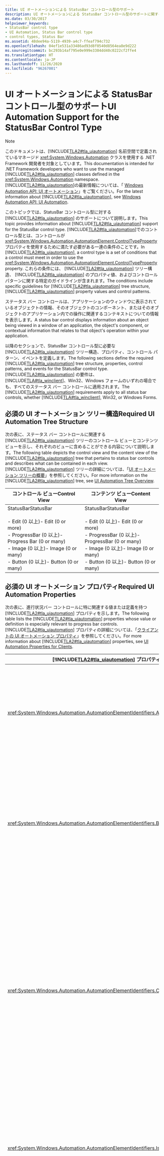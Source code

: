 ```yaml
---
title: UI オートメーションによる StatusBar コントロール型のサポート
description: UI オートメーションによる StatusBar コントロール型のサポートに関する情報を取得します。 必要なツリー構造、プロパティ、コントロール パターン、およびイベントについて説明します。
ms.date: 03/30/2017
helpviewer_keywords:
- StatusBar control type
- UI Automation, Status Bar control type
- control types, Status Bar
ms.assetid: 48dee94a-5119-4939-a4c7-ffeaf794c732
ms.openlocfilehash: 04ef1e531a33486ad93d8f0540d8564ea8e9d222
ms.sourcegitcommit: bc293b14af795e0e999e3304dd40c0222cf2ffe4
ms.translationtype: HT
ms.contentlocale: ja-JP
ms.lasthandoff: 11/26/2020
ms.locfileid: "96267001"
---
```

# <a name="ui-automation-support-for-the-statusbar-control-type"></a><span data-ttu-id="8fc59-104">UI オートメーションによる StatusBar コントロール型のサポート</span><span class="sxs-lookup"><span data-stu-id="8fc59-104">UI Automation Support for the StatusBar Control Type</span></span>

> [!NOTE]
> <span data-ttu-id="8fc59-105">このドキュメントは、[!INCLUDE[TLA2#tla_uiautomation](../../../includes/tla2sharptla-uiautomation-md.md)] 名前空間で定義されているマネージド <xref:System.Windows.Automation> クラスを使用する .NET Framework 開発者を対象としています。</span><span class="sxs-lookup"><span data-stu-id="8fc59-105">This documentation is intended for .NET Framework developers who want to use the managed [!INCLUDE[TLA2#tla_uiautomation](../../../includes/tla2sharptla-uiautomation-md.md)] classes defined in the <xref:System.Windows.Automation> namespace.</span></span> <span data-ttu-id="8fc59-106">[!INCLUDE[TLA2#tla_uiautomation](../../../includes/tla2sharptla-uiautomation-md.md)]の最新情報については、「 [Windows Automation API: UI オートメーション](/windows/win32/winauto/entry-uiauto-win32)」をご覧ください。</span><span class="sxs-lookup"><span data-stu-id="8fc59-106">For the latest information about [!INCLUDE[TLA2#tla_uiautomation](../../../includes/tla2sharptla-uiautomation-md.md)], see [Windows Automation API: UI Automation](/windows/win32/winauto/entry-uiauto-win32).</span></span>  
  
 <span data-ttu-id="8fc59-107">このトピックでは、StatusBar コントロール型に対する [!INCLUDE[TLA2#tla_uiautomation](../../../includes/tla2sharptla-uiautomation-md.md)] のサポートについて説明します。</span><span class="sxs-lookup"><span data-stu-id="8fc59-107">This topic provides information about [!INCLUDE[TLA2#tla_uiautomation](../../../includes/tla2sharptla-uiautomation-md.md)] support for the StatusBar control type.</span></span> <span data-ttu-id="8fc59-108">[!INCLUDE[TLA2#tla_uiautomation](../../../includes/tla2sharptla-uiautomation-md.md)]でのコントロール型とは、コントロールが <xref:System.Windows.Automation.AutomationElement.ControlTypeProperty> プロパティを使用するために満たす必要がある一連の条件のことです。</span><span class="sxs-lookup"><span data-stu-id="8fc59-108">In [!INCLUDE[TLA2#tla_uiautomation](../../../includes/tla2sharptla-uiautomation-md.md)], a control type is a set of conditions that a control must meet in order to use the <xref:System.Windows.Automation.AutomationElement.ControlTypeProperty> property.</span></span> <span data-ttu-id="8fc59-109">これらの条件には、 [!INCLUDE[TLA2#tla_uiautomation](../../../includes/tla2sharptla-uiautomation-md.md)] ツリー構造、 [!INCLUDE[TLA2#tla_uiautomation](../../../includes/tla2sharptla-uiautomation-md.md)] のプロパティ値、およびコントロール パターンに関する特定のガイドラインが含まれます。</span><span class="sxs-lookup"><span data-stu-id="8fc59-109">The conditions include specific guidelines for [!INCLUDE[TLA2#tla_uiautomation](../../../includes/tla2sharptla-uiautomation-md.md)] tree structure, [!INCLUDE[TLA2#tla_uiautomation](../../../includes/tla2sharptla-uiautomation-md.md)] property values and control patterns.</span></span>  
  
 <span data-ttu-id="8fc59-110">ステータス バー コントロールは、アプリケーションのウィンドウに表示されているオブジェクトの情報、そのオブジェクトのコンポーネント、またはそのオブジェクトのアプリケーション内での操作に関連するコンテキストについての情報を表示します。</span><span class="sxs-lookup"><span data-stu-id="8fc59-110">A status bar control displays information about an object being viewed in a window of an application, the object's component, or contextual information that relates to that object's operation within your application.</span></span>  
  
 <span data-ttu-id="8fc59-111">以降のセクションで、StatusBar コントロール型に必要な [!INCLUDE[TLA2#tla_uiautomation](../../../includes/tla2sharptla-uiautomation-md.md)] ツリー構造、プロパティ、コントロール パターン、イベントを定義します。</span><span class="sxs-lookup"><span data-stu-id="8fc59-111">The following sections define the required [!INCLUDE[TLA2#tla_uiautomation](../../../includes/tla2sharptla-uiautomation-md.md)] tree structure, properties, control patterns, and events for the StatusBar control type.</span></span> <span data-ttu-id="8fc59-112">[!INCLUDE[TLA2#tla_uiautomation](../../../includes/tla2sharptla-uiautomation-md.md)] の要件は、[!INCLUDE[TLA#tla_winclient](../../../includes/tlasharptla-winclient-md.md)]、Win32、Windows フォームのいずれの場合でも、すべてのステータス バー コントロールに適用されます。</span><span class="sxs-lookup"><span data-stu-id="8fc59-112">The [!INCLUDE[TLA2#tla_uiautomation](../../../includes/tla2sharptla-uiautomation-md.md)] requirements apply to all status bar controls, whether [!INCLUDE[TLA#tla_winclient](../../../includes/tlasharptla-winclient-md.md)], Win32, or Windows Forms.</span></span>  
  
<a name="Required_UI_Automation_Tree_Structure"></a>

## <a name="required-ui-automation-tree-structure"></a><span data-ttu-id="8fc59-113">必須の UI オートメーション ツリー構造</span><span class="sxs-lookup"><span data-stu-id="8fc59-113">Required UI Automation Tree Structure</span></span>  

 <span data-ttu-id="8fc59-114">次の表に、ステータス バー コントロールに関連する [!INCLUDE[TLA2#tla_uiautomation](../../../includes/tla2sharptla-uiautomation-md.md)] ツリーのコントロール ビューとコンテンツ ビューを示し、それぞれのビューに含めることができる内容について説明します。</span><span class="sxs-lookup"><span data-stu-id="8fc59-114">The following table depicts the control view and the content view of the [!INCLUDE[TLA2#tla_uiautomation](../../../includes/tla2sharptla-uiautomation-md.md)] tree that pertains to status bar controls and describes what can be contained in each view.</span></span> <span data-ttu-id="8fc59-115">[!INCLUDE[TLA2#tla_uiautomation](../../../includes/tla2sharptla-uiautomation-md.md)] ツリーの詳細については、「[UI オートメーション ツリーの概要](ui-automation-tree-overview.md)」を参照してください。</span><span class="sxs-lookup"><span data-stu-id="8fc59-115">For more information on the [!INCLUDE[TLA2#tla_uiautomation](../../../includes/tla2sharptla-uiautomation-md.md)] tree, see [UI Automation Tree Overview](ui-automation-tree-overview.md).</span></span>  
  
|<span data-ttu-id="8fc59-116">コントロール ビュー</span><span class="sxs-lookup"><span data-stu-id="8fc59-116">Control View</span></span>|<span data-ttu-id="8fc59-117">コンテンツ ビュー</span><span class="sxs-lookup"><span data-stu-id="8fc59-117">Content View</span></span>|  
|------------------|------------------|  
|<span data-ttu-id="8fc59-118">StatusBar</span><span class="sxs-lookup"><span data-stu-id="8fc59-118">StatusBar</span></span><br /><br /> <span data-ttu-id="8fc59-119">-   Edit (0 以上)</span><span class="sxs-lookup"><span data-stu-id="8fc59-119">-   Edit (0 or more)</span></span><br /><span data-ttu-id="8fc59-120">-   ProgressBar (0 以上)</span><span class="sxs-lookup"><span data-stu-id="8fc59-120">-   Progress Bar (0 or many)</span></span><br /><span data-ttu-id="8fc59-121">-   Image (0 以上)</span><span class="sxs-lookup"><span data-stu-id="8fc59-121">-   Image (0 or many)</span></span><br /><span data-ttu-id="8fc59-122">-   Button (0 以上)</span><span class="sxs-lookup"><span data-stu-id="8fc59-122">-   Button (0 or many)</span></span>|<span data-ttu-id="8fc59-123">StatusBar</span><span class="sxs-lookup"><span data-stu-id="8fc59-123">StatusBar</span></span><br /><br /> <span data-ttu-id="8fc59-124">-   Edit (0 以上)</span><span class="sxs-lookup"><span data-stu-id="8fc59-124">-   Edit (0 or more)</span></span><br /><span data-ttu-id="8fc59-125">-   ProgressBar (0 以上)</span><span class="sxs-lookup"><span data-stu-id="8fc59-125">-   ProgressBar (0 or many)</span></span><br /><span data-ttu-id="8fc59-126">-   Image (0 以上)</span><span class="sxs-lookup"><span data-stu-id="8fc59-126">-   Image (0 or many)</span></span><br /><span data-ttu-id="8fc59-127">-   Button (0 以上)</span><span class="sxs-lookup"><span data-stu-id="8fc59-127">-   Button (0 or many)</span></span>|  
  
<a name="Required_UI_Automation_Properties"></a>

## <a name="required-ui-automation-properties"></a><span data-ttu-id="8fc59-128">必須の UI オートメーション プロパティ</span><span class="sxs-lookup"><span data-stu-id="8fc59-128">Required UI Automation Properties</span></span>  

 <span data-ttu-id="8fc59-129">次の表に、進行状況バー コントロールに特に関連する値または定義を持つ [!INCLUDE[TLA2#tla_uiautomation](../../../includes/tla2sharptla-uiautomation-md.md)] プロパティを示します。</span><span class="sxs-lookup"><span data-stu-id="8fc59-129">The following table lists the [!INCLUDE[TLA2#tla_uiautomation](../../../includes/tla2sharptla-uiautomation-md.md)] properties whose value or definition is especially relevant to progress bar controls.</span></span> <span data-ttu-id="8fc59-130">[!INCLUDE[TLA2#tla_uiautomation](../../../includes/tla2sharptla-uiautomation-md.md)] プロパティの詳細については、「[クライアントの UI オートメーション プロパティ](ui-automation-properties-for-clients.md)」を参照してください。</span><span class="sxs-lookup"><span data-stu-id="8fc59-130">For more information about [!INCLUDE[TLA2#tla_uiautomation](../../../includes/tla2sharptla-uiautomation-md.md)] properties, see [UI Automation Properties for Clients](ui-automation-properties-for-clients.md).</span></span>  
  
|[!INCLUDE[TLA2#tla_uiautomation](../../../includes/tla2sharptla-uiautomation-md.md)] <span data-ttu-id="8fc59-131">プロパティ</span><span class="sxs-lookup"><span data-stu-id="8fc59-131">Property</span></span>|<span data-ttu-id="8fc59-132">[値]</span><span class="sxs-lookup"><span data-stu-id="8fc59-132">Value</span></span>|<span data-ttu-id="8fc59-133">Notes</span><span class="sxs-lookup"><span data-stu-id="8fc59-133">Notes</span></span>|  
|------------------------------------------------------------------------------------|-----------|-----------|  
|<xref:System.Windows.Automation.AutomationElementIdentifiers.AutomationIdProperty>|<span data-ttu-id="8fc59-134">「ノート」を参照してください。</span><span class="sxs-lookup"><span data-stu-id="8fc59-134">See notes.</span></span>|<span data-ttu-id="8fc59-135">このプロパティの値は、アプリケーション内のすべてのコントロールで一意である必要があります。</span><span class="sxs-lookup"><span data-stu-id="8fc59-135">The value of this property needs to be unique across all controls in an application.</span></span>|  
|<xref:System.Windows.Automation.AutomationElementIdentifiers.BoundingRectangleProperty>|<span data-ttu-id="8fc59-136">「ノート」を参照してください。</span><span class="sxs-lookup"><span data-stu-id="8fc59-136">See notes.</span></span>|<span data-ttu-id="8fc59-137">ステータス バーの四角形領域は、ステータス バー コントロールに含まれるコントロールをすべて囲んでいる必要があります。</span><span class="sxs-lookup"><span data-stu-id="8fc59-137">The bounding rectangle of a status bar must encompass all of the controls contained within it.</span></span>|  
|<xref:System.Windows.Automation.AutomationElementIdentifiers.ClickablePointProperty>|<span data-ttu-id="8fc59-138">「ノート」を参照してください。</span><span class="sxs-lookup"><span data-stu-id="8fc59-138">See notes.</span></span>|<span data-ttu-id="8fc59-139">四角形領域が存在する場合にサポートされます。</span><span class="sxs-lookup"><span data-stu-id="8fc59-139">Supported if there is a bounding rectangle.</span></span> <span data-ttu-id="8fc59-140">四角形領域内にクリック不可能な点が存在し、特別なヒット テストを実行する場合は、オーバーライドしてクリック可能な点を提供します。</span><span class="sxs-lookup"><span data-stu-id="8fc59-140">If not every point within the bounding rectangle is clickable, and you perform specialized hit testing, then override and provide a clickable point.</span></span>|  
|<xref:System.Windows.Automation.AutomationElementIdentifiers.IsKeyboardFocusableProperty>|<span data-ttu-id="8fc59-141">「ノート」を参照してください。</span><span class="sxs-lookup"><span data-stu-id="8fc59-141">See notes.</span></span>|<span data-ttu-id="8fc59-142">コントロールがキーボード フォーカスを受け取ることができる場合は、このプロパティをサポートする必要があります。</span><span class="sxs-lookup"><span data-stu-id="8fc59-142">If the control can receive keyboard focus, it must support this property.</span></span>|  
|<xref:System.Windows.Automation.AutomationElementIdentifiers.NameProperty>|<span data-ttu-id="8fc59-143">「ノート」を参照してください。</span><span class="sxs-lookup"><span data-stu-id="8fc59-143">See notes.</span></span>|<span data-ttu-id="8fc59-144">アプリケーション内で複数のステータス バー コントロールが使用されている場合を除き、ステータス バー コントロールに名前は必要ありません。</span><span class="sxs-lookup"><span data-stu-id="8fc59-144">The status bar control does not need a name unless more than one is used within an application.</span></span> <span data-ttu-id="8fc59-145">複数のステータス バー コントロールが使用されている場合は、「インターネットの状態」や「アプリケーションの状態」などの名前で各バーを区別します。</span><span class="sxs-lookup"><span data-stu-id="8fc59-145">In this case, distinguish each bar with names such as "Internet Status" or "Application Status."</span></span>|  
|<xref:System.Windows.Automation.AutomationElementIdentifiers.LabeledByProperty>|`Null`|<span data-ttu-id="8fc59-146">通常、ステータス バー コントロールにラベルはありません。</span><span class="sxs-lookup"><span data-stu-id="8fc59-146">The status bar control usually does not have a label.</span></span>|  
|<xref:System.Windows.Automation.AutomationElementIdentifiers.ControlTypeProperty>|<span data-ttu-id="8fc59-147">StatusBar</span><span class="sxs-lookup"><span data-stu-id="8fc59-147">StatusBar</span></span>|<span data-ttu-id="8fc59-148">この値は、すべての UI フレームワークで同じです。</span><span class="sxs-lookup"><span data-stu-id="8fc59-148">This value is the same for all UI frameworks.</span></span>|  
|<xref:System.Windows.Automation.AutomationElementIdentifiers.LocalizedControlTypeProperty>|<span data-ttu-id="8fc59-149">「ステータス バー」</span><span class="sxs-lookup"><span data-stu-id="8fc59-149">"status bar"</span></span>|<span data-ttu-id="8fc59-150">StatusBar コントロール型に対応する、ローカライズされた文字列。</span><span class="sxs-lookup"><span data-stu-id="8fc59-150">Localized string corresponding to the StatusBar control type.</span></span>|  
|<xref:System.Windows.Automation.AutomationElementIdentifiers.IsContentElementProperty>|<span data-ttu-id="8fc59-151">○</span><span class="sxs-lookup"><span data-stu-id="8fc59-151">True</span></span>|<span data-ttu-id="8fc59-152">ステータス バー コントロールには、常にコンテンツが含まれます。</span><span class="sxs-lookup"><span data-stu-id="8fc59-152">The status bar control always contains content.</span></span>|  
|<xref:System.Windows.Automation.AutomationElementIdentifiers.IsControlElementProperty>|<span data-ttu-id="8fc59-153">○</span><span class="sxs-lookup"><span data-stu-id="8fc59-153">True</span></span>|<span data-ttu-id="8fc59-154">ステータス バー コントロールは、常にコントロールです。</span><span class="sxs-lookup"><span data-stu-id="8fc59-154">The status bar control is always a control.</span></span>|  
|<xref:System.Windows.Automation.AutomationElementIdentifiers.IsOffscreenProperty>|<span data-ttu-id="8fc59-155">依存</span><span class="sxs-lookup"><span data-stu-id="8fc59-155">Depends</span></span>|<span data-ttu-id="8fc59-156">ステータス バー コントロールは、現在画面上に表示されていなければこのプロパティに True を返します。</span><span class="sxs-lookup"><span data-stu-id="8fc59-156">A status bar control will return True for this property if it is not currently visible on the screen.</span></span>|  
|<xref:System.Windows.Automation.AutomationElementIdentifiers.OrientationProperty>|<span data-ttu-id="8fc59-157">依存</span><span class="sxs-lookup"><span data-stu-id="8fc59-157">Depends</span></span>|<span data-ttu-id="8fc59-158">コントロールの向きを示す値 (水平または垂直)。</span><span class="sxs-lookup"><span data-stu-id="8fc59-158">The value of the control's orientation: horizontal or vertical.</span></span>|  
|<xref:System.Windows.Automation.AutomationElementIdentifiers.IsKeyboardFocusableProperty>|<span data-ttu-id="8fc59-159">×</span><span class="sxs-lookup"><span data-stu-id="8fc59-159">False</span></span>|<span data-ttu-id="8fc59-160">適用できません</span><span class="sxs-lookup"><span data-stu-id="8fc59-160">Not applicable</span></span>|  
|<xref:System.Windows.Automation.AutomationElementIdentifiers.AcceleratorKeyProperty>|`Null`|<span data-ttu-id="8fc59-161">ステータス バーにアクセラレータ キーはありません。</span><span class="sxs-lookup"><span data-stu-id="8fc59-161">Status bars do not have accelerator keys.</span></span>|  
  
<a name="Required_UI_Automation_Control_Patterns"></a>

## <a name="required-ui-automation-control-patterns"></a><span data-ttu-id="8fc59-162">必須の UI オートメーション コントロール パターン</span><span class="sxs-lookup"><span data-stu-id="8fc59-162">Required UI Automation Control Patterns</span></span>  

 <span data-ttu-id="8fc59-163">次の表に、ステータス バー コントロールでサポートされなければならない [!INCLUDE[TLA2#tla_uiautomation](../../../includes/tla2sharptla-uiautomation-md.md)] コントロール パターンを示します。</span><span class="sxs-lookup"><span data-stu-id="8fc59-163">The following table lists the [!INCLUDE[TLA2#tla_uiautomation](../../../includes/tla2sharptla-uiautomation-md.md)] control patterns required to be supported by status bar controls.</span></span> <span data-ttu-id="8fc59-164">コントロール パターンについて詳しくは、「 [UI Automation Control Patterns Overview](ui-automation-control-patterns-overview.md)」をご覧ください。</span><span class="sxs-lookup"><span data-stu-id="8fc59-164">For more information about control patterns, see [UI Automation Control Patterns Overview](ui-automation-control-patterns-overview.md).</span></span>  
  
|<span data-ttu-id="8fc59-165">コントロール パターン</span><span class="sxs-lookup"><span data-stu-id="8fc59-165">Control Pattern</span></span>|<span data-ttu-id="8fc59-166">サポート</span><span class="sxs-lookup"><span data-stu-id="8fc59-166">Support</span></span>|<span data-ttu-id="8fc59-167">Notes</span><span class="sxs-lookup"><span data-stu-id="8fc59-167">Notes</span></span>|  
|---------------------|-------------|-----------|  
|<xref:System.Windows.Automation.Provider.IGridProvider>|<span data-ttu-id="8fc59-168">省略可能</span><span class="sxs-lookup"><span data-stu-id="8fc59-168">Optional</span></span>|<span data-ttu-id="8fc59-169">個々の項目を監視して簡単に情報を参照できるように、ステータス バー コントロールはグリッド コントロール パターンをサポートする必要があります。</span><span class="sxs-lookup"><span data-stu-id="8fc59-169">Status bar controls should support the Grid control pattern so that individual pieces can be monitored and easily referenced for information.</span></span>|  
  
<a name="Required_UI_Automation_Events"></a>

## <a name="required-ui-automation-events"></a><span data-ttu-id="8fc59-170">必須の UI オートメーション イベント</span><span class="sxs-lookup"><span data-stu-id="8fc59-170">Required UI Automation Events</span></span>  

 <span data-ttu-id="8fc59-171">次の表に、すべてのステータス バー コントロールでサポートされなければならない [!INCLUDE[TLA2#tla_uiautomation](../../../includes/tla2sharptla-uiautomation-md.md)] イベントを示します。</span><span class="sxs-lookup"><span data-stu-id="8fc59-171">The following table lists the [!INCLUDE[TLA2#tla_uiautomation](../../../includes/tla2sharptla-uiautomation-md.md)] events required to be supported by all status bar controls.</span></span> <span data-ttu-id="8fc59-172">イベントの詳細については、「 [UI Automation Events Overview](ui-automation-events-overview.md)」を参照してください。</span><span class="sxs-lookup"><span data-stu-id="8fc59-172">For more information about events, see [UI Automation Events Overview](ui-automation-events-overview.md).</span></span>  
  
|[!INCLUDE[TLA2#tla_uiautomation](../../../includes/tla2sharptla-uiautomation-md.md)] <span data-ttu-id="8fc59-173">イベント</span><span class="sxs-lookup"><span data-stu-id="8fc59-173">Event</span></span>|<span data-ttu-id="8fc59-174">サポート</span><span class="sxs-lookup"><span data-stu-id="8fc59-174">Support</span></span>|<span data-ttu-id="8fc59-175">Notes</span><span class="sxs-lookup"><span data-stu-id="8fc59-175">Notes</span></span>|  
|---------------------------------------------------------------------------------|-------------|-----------|  
|<span data-ttu-id="8fc59-176"><xref:System.Windows.Automation.AutomationElementIdentifiers.BoundingRectangleProperty> プロパティ変更イベント。</span><span class="sxs-lookup"><span data-stu-id="8fc59-176"><xref:System.Windows.Automation.AutomationElementIdentifiers.BoundingRectangleProperty> property-changed event.</span></span>|<span data-ttu-id="8fc59-177">必須</span><span class="sxs-lookup"><span data-stu-id="8fc59-177">Required</span></span>|<span data-ttu-id="8fc59-178">なし</span><span class="sxs-lookup"><span data-stu-id="8fc59-178">None</span></span>|  
|<span data-ttu-id="8fc59-179"><xref:System.Windows.Automation.AutomationElementIdentifiers.IsOffscreenProperty> プロパティ変更イベント。</span><span class="sxs-lookup"><span data-stu-id="8fc59-179"><xref:System.Windows.Automation.AutomationElementIdentifiers.IsOffscreenProperty> property-changed event.</span></span>|<span data-ttu-id="8fc59-180">必須</span><span class="sxs-lookup"><span data-stu-id="8fc59-180">Required</span></span>|<span data-ttu-id="8fc59-181">なし</span><span class="sxs-lookup"><span data-stu-id="8fc59-181">None</span></span>|  
|<span data-ttu-id="8fc59-182"><xref:System.Windows.Automation.AutomationElementIdentifiers.IsEnabledProperty> プロパティ変更イベント。</span><span class="sxs-lookup"><span data-stu-id="8fc59-182"><xref:System.Windows.Automation.AutomationElementIdentifiers.IsEnabledProperty> property-changed event.</span></span>|<span data-ttu-id="8fc59-183">必須</span><span class="sxs-lookup"><span data-stu-id="8fc59-183">Required</span></span>|<span data-ttu-id="8fc59-184">なし</span><span class="sxs-lookup"><span data-stu-id="8fc59-184">None</span></span>|  
|<xref:System.Windows.Automation.AutomationElementIdentifiers.AutomationFocusChangedEvent>|<span data-ttu-id="8fc59-185">必須</span><span class="sxs-lookup"><span data-stu-id="8fc59-185">Required</span></span>|<span data-ttu-id="8fc59-186">なし</span><span class="sxs-lookup"><span data-stu-id="8fc59-186">None</span></span>|  
|<xref:System.Windows.Automation.AutomationElementIdentifiers.StructureChangedEvent>|<span data-ttu-id="8fc59-187">必須</span><span class="sxs-lookup"><span data-stu-id="8fc59-187">Required</span></span>|<span data-ttu-id="8fc59-188">なし</span><span class="sxs-lookup"><span data-stu-id="8fc59-188">None</span></span>|  
  
## <a name="see-also"></a><span data-ttu-id="8fc59-189">関連項目</span><span class="sxs-lookup"><span data-stu-id="8fc59-189">See also</span></span>

- <xref:System.Windows.Automation.ControlType.StatusBar>
- [<span data-ttu-id="8fc59-190">UI オートメーション コントロール型の概要</span><span class="sxs-lookup"><span data-stu-id="8fc59-190">UI Automation Control Types Overview</span></span>](ui-automation-control-types-overview.md)
- [<span data-ttu-id="8fc59-191">UI オートメーションの概要</span><span class="sxs-lookup"><span data-stu-id="8fc59-191">UI Automation Overview</span></span>](ui-automation-overview.md)
